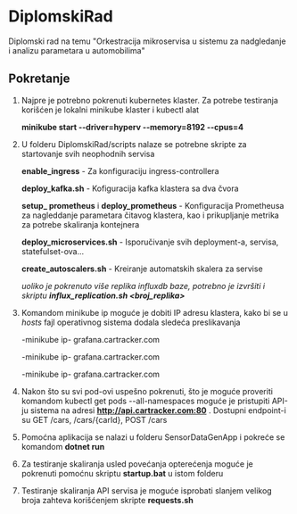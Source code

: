 # DiplomskiRad
Diplomski rad na temu "Orkestracija mikroservisa u sistemu za nadgledanje i analizu parametara u automobilima"

## Pokretanje

1) Najpre je potrebno pokrenuti kubernetes klaster. Za potrebe testiranja korišćen je lokalni minikube klaster i kubectl alat

    **minikube start --driver=hyperv --memory=8192 --cpus=4**

2) U folderu DiplomskiRad/scripts nalaze se potrebne skripte za startovanje svih neophodnih servisa

    **enable_ingress** - Za konfiguraciju ingress-controllera
    
    **deploy_kafka.sh** - Kofiguracija kafka klastera sa dva čvora
    
    **setup_ prometheus** i **deploy_prometheus** - Konfiguracija Prometheusa za nagleddanje parametara čitavog klastera, kao i prikupljanje metrika za potrebe skaliranja kontejnera
    
    **deploy_microservices.sh** - Isporučivanje svih deployment-a, servisa, statefulset-ova...
    
    **create_autoscalers.sh** - Kreiranje automatskih skalera za servise
    
    _uoliko je pokrenuto više replika influxdb baze, potrebno je izvršiti i skriptu **influx_replication.sh <broj_replika>**_

3) Komandom minikube ip moguće je dobiti IP adresu klastera, kako bi se u _hosts_ fajl operativnog sistema dodala sledeća preslikavanja

    -minikube ip- grafana.cartracker.com
    
    -minikube ip- grafana.cartracker.com
    
    -minikube ip- grafana.cartracker.com

4) Nakon što su svi pod-ovi uspešno pokrenuti, što je moguće proveriti komandom kubectl get pods --all-namespaces moguće je pristupiti API-ju sistema na adresi
    **http://api.cartracker.com:80** . Dostupni endpoint-i su GET /cars, /cars/{carId}, POST /cars

5) Pomoćna aplikacija se nalazi u folderu SensorDataGenApp i pokreće se komandom **dotnet run _<lista identifikatora>_**
 
6) Za testiranje skaliranja usled povećanja opterećenja moguće je pokrenuti pomoćnu skriptu **startup.bat** u istom folderu

7) Testiranje skaliranja API servisa je moguće isprobati slanjem velikog broja zahteva korišćenjem skripte **requests.sh**
    
